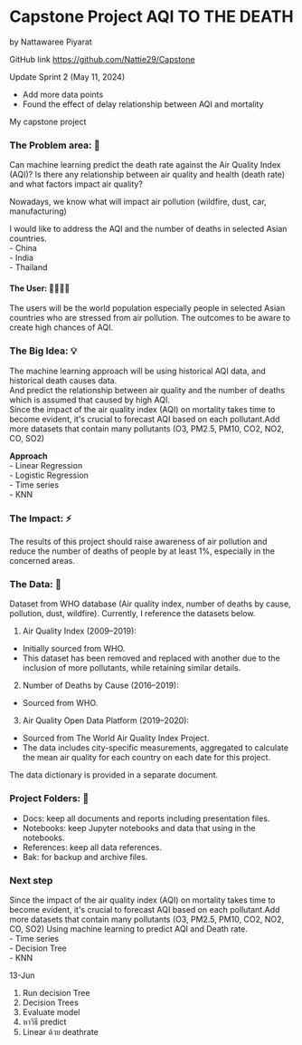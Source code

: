 # Capstone Project AQI TO THE DEATH
by Nattawaree Piyarat

GitHub link https://github.com/Nattie29/Capstone

Update Sprint 2  (May 11, 2024)
- Add more data points
- Found the effect of delay relationship between AQI and mortality

My capstone project

###  The Problem area: 🌱
Can machine learning predict the death rate against the Air Quality Index (AQI)?
Is there any relationship between air quality and health (death rate) and what factors impact air quality? 

Nowadays, we know what will impact air pollution (wildfire, dust, car, manufacturing)

I would like to address the AQI and the number of deaths in selected Asian countries.\
	- China\
	- India\
	- Thailand
#### The User: 👩‍👩‍👧‍👦
The users will be the world population especially people in selected Asian countries who are stressed from air pollution. The outcomes to be aware to create high chances of AQI. 
### The Big Idea: 💡
The machine learning approach will be using historical AQI data, and historical death causes data.\
And predict the relationship between air quality and the number of deaths which is assumed that caused by high AQI.\
Since the impact of the air quality index (AQI) on mortality takes time to become evident, it's crucial to forecast AQI based on each pollutant.Add more datasets that contain many pollutants (O3, PM2.5, PM10, CO2, NO2, CO, SO2)



**Approach**\
		- Linear Regression\
		- Logistic Regression\
		- Time series\
		- KNN

### The Impact: ⚡
The results of this project should raise awareness of air pollution and reduce the number of deaths of people by at least 1%, especially in the concerned areas.
### The Data: 📄
Dataset from WHO database (Air quality index, number of deaths by cause, pollution, dust, wildfire).
Currently, I reference the datasets below.

1. Air Quality Index (2009–2019):
- Initially sourced from WHO.
- This dataset has been removed and replaced with another due to the inclusion of more pollutants, while retaining similar details.
2. Number of Deaths by Cause (2016–2019):
- Sourced from WHO.
3. Air Quality Open Data Platform (2019–2020):
- Sourced from The World Air Quality Index Project.
- The data includes city-specific measurements, aggregated to calculate the mean air quality for each country on each date for this project.

The data dictionary is provided in a separate document.

### Project Folders: 📂
- Docs: keep all documents and reports including presentation files.
- Notebooks: keep Jupyter notebooks and data that using in the notebooks.
- References: keep all data references.
- Bak: for backup and archive files.

### Next step 

Since the impact of the air quality index (AQI) on mortality takes time to become evident, it's crucial to forecast AQI based on each pollutant.Add more datasets that contain many pollutants (O3, PM2.5, PM10, CO2, NO2, CO, SO2)
Using machine learning to predict AQI and Death rate.\
	- Time series\
	- Decision Tree\
	- KNN


13-Jun
1. Run decision Tree
2. Decision Trees
3. Evaluate model
4. หาวิธี predict
5. Linear ด้วย deathrate 
